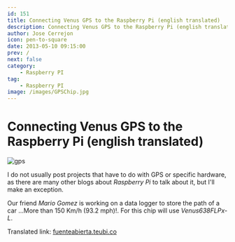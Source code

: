 ```yaml
---
id: 151
title: Connecting Venus GPS to the Raspberry Pi (english translated)
description: Connecting Venus GPS to the Raspberry Pi (english translated)
author: Jose Cerrejon
icon: pen-to-square
date: 2013-05-10 09:15:00
prev: /
next: false
category:
    - Raspberry PI
tag:
    - Raspberry PI
image: /images/GPSChip.jpg
---
```


# Connecting Venus GPS to the Raspberry Pi (english translated)

![gps](/images/GPSChip.jpg)

I do not usually post projects that have to do with GPS or specific hardware, as there are many other blogs about _Raspberry Pi_ to talk about it, but I'll make an exception.

Our friend _Mario Gomez_ is working on a data logger to store the path of a car ...More than 150 Km/h (93.2 mph)!. For this chip will use _Venus638FLPx-L_.

Translated link: [fuenteabierta.teubi.co](https://translate.google.com/translate?sl=es&tl=en&js=n&prev=_t&hl=es&ie=UTF-8&eotf=1&u=http%3A%2F%2Ffuenteabierta.teubi.co%2F2013%2F05%2Fconectando-el-gps-venus-la-raspberry-pi.html)
